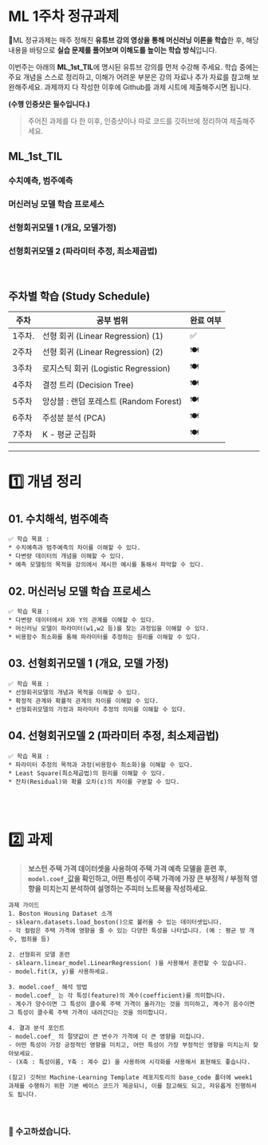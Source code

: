 # ML 1주차 정규과제

📌ML 정규과제는 매주 정해진 **유튜브 강의 영상을 통해 머신러닝 이론을 학습**한 후, 해당 내용을 바탕으로 **실습 문제를 풀어보며 이해도를 높이는 학습 방식**입니다. 

이번주는 아래의 **ML_1st_TIL**에 명시된 유튜브 강의를 먼저 수강해 주세요. 학습 중에는 주요 개념을 스스로 정리하고, 이해가 어려운 부분은 강의 자료나 추가 자료를 참고해 보완해주세요. 과제까지 다 작성한 이후에 Github를 과제 시트에 제출해주시면 됩니다.



**(수행 인증샷은 필수입니다.)** 

> 주어진 과제를 다 한 이후, 인증샷이나 따로 코드를 깃허브에 정리하여 제출해주세요.



## ML_1st_TIL

### 수치예측, 범주예측

### 머신러닝 모델 학습 프로세스

### 선형회귀모델 1 (개요, 모델가정)

### 선형회귀모델 2 (파라미터 추정, 최소제곱법)

<br>

<!-- TIL에서 나와있는 강의 사이에 있는 과제에 해당이 되지 않는 강의도 내용이 연속적으로 진행하기 때문에 수강하시면 이해하기 쉬우실 것입니다. -->



## 주차별 학습 (Study Schedule)

| 주차   | 공부 범위                              | 완료 여부 |
| ------ | -------------------------------------- | --------- |
| 1주차. | 선형 회귀 (Linear Regression) (1)      | ✅         |
| 2주차  | 선형 회귀 (Linear Regression) (2)      | 🍽️         |
| 3주차  | 로지스틱 회귀 (Logistic Regression)    | 🍽️         |
| 4주차  | 결정 트리 (Decision Tree)              | 🍽️         |
| 5주차  | 앙상블 : 랜덤 포레스트 (Random Forest) | 🍽️         |
| 6주차  | 주성분 분석 (PCA)                      | 🍽️         |
| 7주차  | K - 평균 군집화                        | 🍽️         |

<!-- 여기까진 그대로 둬 주세요-->



---

# 1️⃣ 개념 정리

<!--“과제 내용 중 LaTeX 수식처럼 Git에 직접 정리하기 어려운 부분은 아이패드나 종이에 손으로 작성한 뒤 파일(이미지/PDF 등)로 첨부하여 인증해도 됩니다.” -->

## 01. 수치해석, 범주예측

```
✅ 학습 목표 :
* 수치예측과 범주예측의 차이를 이해할 수 있다.
* 다변량 데이터의 개념을 이해할 수 있다. 
* 예측 모델링의 목적을 강의에서 제시한 예시를 통해서 파악할 수 있다. 
```

<!-- 새롭게 배운 내용을 자유롭게 정리해주세요.-->



## 02. 머신러닝 모델 학습 프로세스

```
✅ 학습 목표 :
* 다변량 데이터에서 X와 Y의 관계를 이해할 수 있다.
* 머신러닝 모델이 파라미터(w1,w2 등)를 찾는 과정임을 이해할 수 있다.
* 비용함수 최소화를 통해 파라미터를 추정하는 원리를 이해할 수 있다. 
```

<!-- 새롭게 배운 내용을 자유롭게 정리해주세요.-->

<!-- 강의에서 공식이 많이 나오는데 공식에 대한 이해보다는 (나중에 배울 예정) 학습 프로세스에 대한 개념 중심적으로 공부해주세요.-->



## 03. 선형회귀모델 1 (개요, 모델 가정)

```
✅ 학습 목표 :
* 선형회귀모델의 개념과 목적을 이해할 수 있다.
* 확정적 관계와 확률적 관계의 차이를 이해할 수 있다.
* 선형회귀모델의 가정과 파라미터 추정의 의미를 이해할 수 있다. 
```

<!-- 새롭게 배운 내용을 자유롭게 정리해주세요.-->



## 04. 선형회귀모델 2 (파라미터 추정, 최소제곱법)

```
✅ 학습 목표 :
* 파라미터 추정의 목적과 과정(비용함수 최소화)을 이해할 수 있다.
* Least Square(최소제곱법)의 원리를 이해할 수 있다.
* 잔차(Residual)와 확률 오차(ε)의 차이를 구분할 수 있다. 
```

<!-- 새롭게 배운 내용을 자유롭게 정리해주세요.-->




<br>
<br>

# 2️⃣ 과제

> **보스턴 주택 가격 데이터셋을 사용하여 주택 가격 예측 모델을 훈련 후, `model.coef_`값을 확인하고, 어떤 특성이 주택 가격에 가장 큰 부정적 / 부정적 영향을 미치는지 분석하여 설명하는 주피터 노트북을 작성하세요.** 

<!-- 주피터 노트북으로 작성한 경우, 깃허브에 해당 파일 링크를 올려 확인 가능하도록 권한을 설정하거나, 깃 레포지토리 내에 별도의 폴더를 만들어 함께 제출해도 됩니다. -->

~~~
과제 가이드
1. Boston Housing Dataset 소개
- sklearn.datasets.load_boston()으로 불러올 수 있는 데이터셋입니다. 
- 각 컬럼은 주택 가격에 영향을 줄 수 있는 다양한 특성을 나타냅니다. (예 : 평균 방 개수, 범죄율 등)

2. 선형회귀 모델 훈련
- sklearn.linear_model.LinearRegression( )을 사용해서 훈련할 수 있습니다.
- model.fit(X, y)를 사용하세요.

3. model.coef_ 해석 방법
- model.coef_ 는 각 특성(feature)의 계수(coefficient)를 의미합니다.
- 계수가 양수이면 그 특성이 클수록 주택 가격이 올라가는 것을 의미하고, 계수가 음수이면 그 특성이 클수록 주택 가격이 내려간다는 것을 의미합니다. 

4. 결과 분석 포인트
- model.coef_ 의 절댓값이 큰 변수가 가격에 더 큰 영향을 미칩니다. 
- 어떤 특성이 가장 긍정적인 영향을 미치고, 어떤 특성이 가장 부정적인 영향을 미치는지 찾아보세요.
- (X축 : 특성이름, Y축 : 계수 값) 을 사용하여 시각화를 사용해서 표현해도 좋습니다.

(참고) 깃허브 Machine-Learning Template 레포지토리의 base_code 폴더에 week1 과제를 수행하기 위한 기본 베이스 코드가 제공되니, 이를 참고해도 되고, 자유롭게 진행하셔도 됩니다.  
~~~



<br>

### 🎉 수고하셨습니다.
